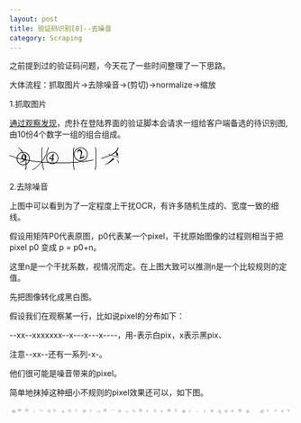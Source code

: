 ```yaml
---
layout: post
title: 验证码识别[0]--去噪音
category: Scraping
---
```


之前提到过的验证码问题，今天花了一些时间整理了一下思路。

大体流程：抓取图片->去除噪音->(剪切)->normalize->缩放

1.抓取图片

[通过观察发现](http://captcha.hupu.com/?a=getcode)，虎扑在登陆界面的验证脚本会请求一组给客户端备选的待识别图,由10份4个数字一组的组合组成。

![sample captcha](https://github.com/y26jin/y26jin.github.io/blob/master/_images/pil-test.png?raw=true)


2.去除噪音

上图中可以看到为了一定程度上干扰OCR，有许多随机生成的、宽度一致的细线。

假设用矩阵P0代表原图，p0代表某一个pixel，干扰原始图像的过程则相当于把pixel p0 变成 p = p0+n。

这里n是一个干扰系数，视情况而定。在上图大致可以推测n是一个比较规则的定值。

先把图像转化成黑白图。

假设我们在观察某一行，比如说pixel的分布如下：

--xx--xxxxxxx--x---x---x----，用-表示白pix，x表示黑pix、

注意--xx--还有一系列-x-。

他们很可能是噪音带来的pixel。

简单地抹掉这种细小不规则的pixel效果还可以，如下图。

![sample cleaned captcha](https://github.com/y26jin/y26jin.github.io/blob/master/_images/testset-1.png?raw=true)

